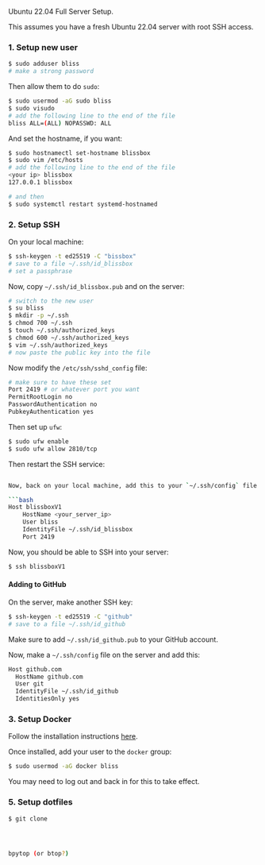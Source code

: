 Ubuntu 22.04 Full Server Setup.

This assumes you have a fresh Ubuntu 22.04 server with root SSH access.

### 1. Setup new user

```bash
$ sudo adduser bliss
# make a strong password
```

Then allow them to do `sudo`:

```bash
$ sudo usermod -aG sudo bliss
$ sudo visudo
# add the following line to the end of the file
bliss ALL=(ALL) NOPASSWD: ALL
```

And set the hostname, if you want:

```bash
$ sudo hostnamectl set-hostname blissbox
$ sudo vim /etc/hosts
# add the following line to the end of the file
<your ip> blissbox
127.0.0.1 blissbox

# and then 
$ sudo systemctl restart systemd-hostnamed
```

### 2. Setup SSH

On your local machine:

```bash
$ ssh-keygen -t ed25519 -C "bissbox"
# save to a file ~/.ssh/id_blissbox
# set a passphrase
```

Now, copy `~/.ssh/id_blissbox.pub` and on the server:

```bash
# switch to the new user
$ su bliss
$ mkdir -p ~/.ssh
$ chmod 700 ~/.ssh
$ touch ~/.ssh/authorized_keys
$ chmod 600 ~/.ssh/authorized_keys
$ vim ~/.ssh/authorized_keys
# now paste the public key into the file
```

Now modify the `/etc/ssh/sshd_config` file: 

```bash
# make sure to have these set
Port 2419 # or whatever port you want
PermitRootLogin no
PasswordAuthentication no
PubkeyAuthentication yes
```

Then set up `ufw`:

```bash
$ sudo ufw enable
$ sudo ufw allow 2810/tcp
```

Then restart the SSH service:

```bash

Now, back on your local machine, add this to your `~/.ssh/config` file:

```bash
Host blissboxV1
    HostName <your_server_ip>
    User bliss
    IdentityFile ~/.ssh/id_blissbox
    Port 2419
```

Now, you should be able to SSH into your server:

```bash
$ ssh blissboxV1
```

#### Adding to GitHub

On the server, make another SSH key:

```bash
$ ssh-keygen -t ed25519 -C "github"
# save to a file ~/.ssh/id_github
```

Make sure to add `~/.ssh/id_github.pub` to your GitHub account.

Now, make a `~/.ssh/config` file on the server and add this:

```bash
Host github.com
  HostName github.com
  User git
  IdentityFile ~/.ssh/id_github
  IdentitiesOnly yes
```

### 3. Setup Docker

Follow the installation instructions [here](https://docs.docker.com/engine/install/ubuntu/#install-using-the-repository).

Once installed, add your user to the `docker` group:

```bash
$ sudo usermod -aG docker bliss
```

You may need to log out and back in for this to take effect.

### 5. Setup dotfiles

```bash
$ git clone




bpytop (or btop?)

